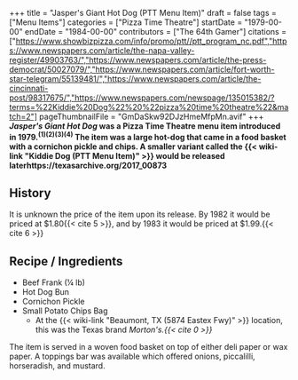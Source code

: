 +++
title = "Jasper's Giant Hot Dog (PTT Menu Item)"
draft = false
tags = ["Menu Items"]
categories = ["Pizza Time Theatre"]
startDate = "1979-00-00"
endDate = "1984-00-00"
contributors = ["The 64th Gamer"]
citations = ["https://www.showbizpizza.com/info/promo/ptt//ptt_program_nc.pdf","https://www.newspapers.com/article/the-napa-valley-register/49903763/","https://www.newspapers.com/article/the-press-democrat/50027079/","https://www.newspapers.com/article/fort-worth-star-telegram/55139481/","https://www.newspapers.com/article/the-cincinnati-post/98317675/","https://www.newspapers.com/newspage/135015382/?terms=%22Kiddie%20Dog%22%20%22pizza%20time%20theatre%22&match=2"]
pageThumbnailFile = "GmDaSkw92DJzHmeMfpMn.avif"
+++
***Jasper's Giant Hot Dog* was a Pizza Time Theatre menu item introduced in 1979.<sup>(1)(2)(3)(4)</sup>
The item was a large hot-dog that came in a food basket with a cornichon pickle and chips. A smaller variant called the {{< wiki-link "Kiddie Dog (PTT Menu Item)" >}} would be released laterhttps://texasarchive.org/2017_00873**

## History

It is unknown the price of the item upon its release. By 1982 it would be priced at $1.80{{< cite 5 >}}, and by 1983 it would be priced at $1.99.{{< cite 6 >}}

## Recipe / Ingredients

- Beef Frank (¼ lb)
- Hot Dog Bun
- Cornichon Pickle
- Small Potato Chips Bag
  - At the {{< wiki-link "Beaumont, TX (5874 Eastex Fwy)" >}} location, this was the Texas brand
    *Morton's.{{< cite 0 >}}*

The item is served in a woven food basket on top of either deli paper or wax paper. A toppings bar was available which offered onions, piccalilli, horseradish, and mustard.
